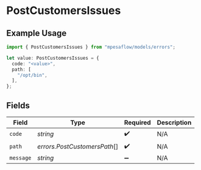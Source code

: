 # PostCustomersIssues

## Example Usage

```typescript
import { PostCustomersIssues } from "mpesaflow/models/errors";

let value: PostCustomersIssues = {
  code: "<value>",
  path: [
    "/opt/bin",
  ],
};
```

## Fields

| Field                        | Type                         | Required                     | Description                  |
| ---------------------------- | ---------------------------- | ---------------------------- | ---------------------------- |
| `code`                       | *string*                     | :heavy_check_mark:           | N/A                          |
| `path`                       | *errors.PostCustomersPath*[] | :heavy_check_mark:           | N/A                          |
| `message`                    | *string*                     | :heavy_minus_sign:           | N/A                          |